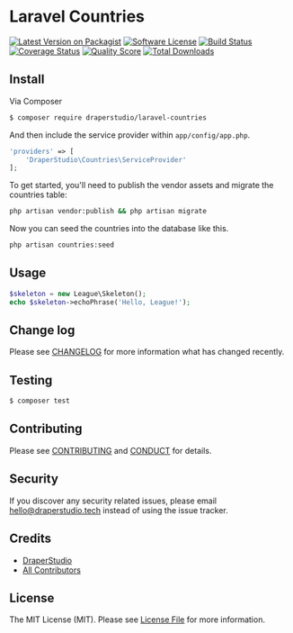 # Laravel Countries

[![Latest Version on Packagist][ico-version]][link-packagist]
[![Software License][ico-license]](LICENSE.md)
[![Build Status][ico-travis]][link-travis]
[![Coverage Status][ico-scrutinizer]][link-scrutinizer]
[![Quality Score][ico-code-quality]][link-code-quality]
[![Total Downloads][ico-downloads]][link-downloads]

## Install

Via Composer

``` bash
$ composer require draperstudio/laravel-countries
```

And then include the service provider within `app/config/app.php`.

``` php
'providers' => [
    'DraperStudio\Countries\ServiceProvider'
];
```

To get started, you'll need to publish the vendor assets and migrate the countries table:

```bash
php artisan vendor:publish && php artisan migrate
```

Now you can seed the countries into the database like this.

```bash
php artisan countries:seed
```

## Usage

``` php
$skeleton = new League\Skeleton();
echo $skeleton->echoPhrase('Hello, League!');
```

## Change log

Please see [CHANGELOG](CHANGELOG.md) for more information what has changed recently.

## Testing

``` bash
$ composer test
```

## Contributing

Please see [CONTRIBUTING](.github/CONTRIBUTING.md) and [CONDUCT](CONDUCT.md) for details.

## Security

If you discover any security related issues, please email hello@draperstudio.tech instead of using the issue tracker.

## Credits

- [DraperStudio][link-author]
- [All Contributors][link-contributors]

## License

The MIT License (MIT). Please see [License File](LICENSE.md) for more information.

[ico-version]: https://img.shields.io/packagist/v/DraperStudio/laravel-countries.svg?style=flat-square
[ico-license]: https://img.shields.io/badge/license-MIT-brightgreen.svg?style=flat-square
[ico-travis]: https://img.shields.io/travis/DraperStudio/Laravel-Countries/master.svg?style=flat-square
[ico-scrutinizer]: https://img.shields.io/scrutinizer/coverage/g/DraperStudio/laravel-countries.svg?style=flat-square
[ico-code-quality]: https://img.shields.io/scrutinizer/g/DraperStudio/laravel-countries.svg?style=flat-square
[ico-downloads]: https://img.shields.io/packagist/dt/DraperStudio/laravel-countries.svg?style=flat-square

[link-packagist]: https://packagist.org/packages/DraperStudio/laravel-countries
[link-travis]: https://travis-ci.org/DraperStudio/Laravel-Countries
[link-scrutinizer]: https://scrutinizer-ci.com/g/DraperStudio/laravel-countries/code-structure
[link-code-quality]: https://scrutinizer-ci.com/g/DraperStudio/laravel-countries
[link-downloads]: https://packagist.org/packages/DraperStudio/laravel-countries
[link-author]: https://github.com/DraperStudio
[link-contributors]: ../../contributors
